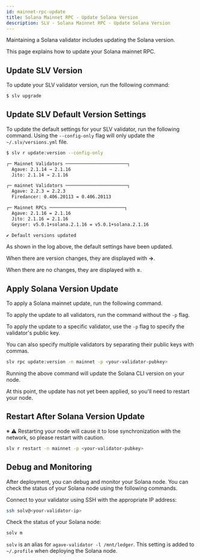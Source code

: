 ```yaml
---
id: mainnet-rpc-update
title: Solana Mainnet RPC - Update Solana Version
description: SLV - Solana Mainnet RPC - Update Solana Version
---
```


Maintaining a Solana validator includes updating the Solana version.

This page explains how to update your Solana mainnet RPC.

## Update SLV Version

To update your SLV validator version, run the following command:

```bash
$ slv upgrade
```

## Update SLV Default Version Settings

To update the default settings for your SLV validator, run the following command.
Using the `--config-only` flag will only update the `~/.slv/versions.yml` file.

```bash
$ slv r update:version --config-only

┌─ Mainnet Validators ───────────────────────┐
  Agave: 2.1.14 → 2.1.16
  Jito: 2.1.14 → 2.1.16

┌─ mainnet Validators ───────────────────────┐
  Agave: 2.2.3 = 2.2.3
  Firedancer: 0.406.20113 = 0.406.20113

┌─ Mainnet RPCs ────────────────────────────┐
  Agave: 2.1.16 = 2.1.16
  Jito: 2.1.16 = 2.1.16
  Geyser: v5.0.1+solana.2.1.16 = v5.0.1+solana.2.1.16

✔ Default versions updated
```

As shown in the log above, the default settings have been updated.

When there are version changes, they are displayed with **->**.

When there are no changes, they are displayed with **=**.

## Apply Solana Version Update

To apply a Solana mainnet update, run the following command.

To apply the update to all validators, run the command without the `-p` flag.

To apply the update to a specific validator, use the `-p` flag to specify the validator's public key.

You can also specify multiple validators by separating their public keys with commas.

```bash
slv rpc update:version -n mainnet -p <your-validator-pubkey> 
```

Running the above command will update the Solana CLI version on your node.

At this point, the update has not yet been applied, so you'll need to restart your node.

## Restart After Solana Version Update

※ ⚠️ Restarting your node will cause it to lose synchronization with the network, so please restart with caution.

```bash
slv r restart -n mainnet -p <your-validator-pubkey>
```

## Debug and Monitoring

After deployment, you can debug and monitor your Solana node.
You can check the status of your Solana node using the following commands.

Connect to your validator using SSH with the appropriate IP address:
```bash
ssh solv@<your-validator-ip>
```

Check the status of your Solana node:
```bash
solv m
```

`solv` is an alias for `agave-validator -l /mnt/ledger`.
This setting is added to `~/.profile` when deploying the Solana node.
